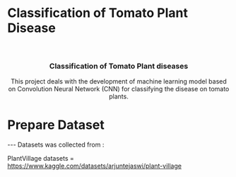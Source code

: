 # Classification of Tomato Plant Disease


<!-- PROJECT LOGO -->
<br />
<div align="center">
  <a href="https://github.com/ShubhamPawar-3333/Classification_of_tomato_plant_disease.git">
  </a>

<h3 align="center">Classification of Tomato Plant diseases</h3>

  <p align="center">
    This project deals with the development of machine learning model based on Convolution Neural Network (CNN) for classifying the disease on tomato plants.
  </p>
</div>

# Prepare Dataset

--- Datasets was collected from :

PlantVillage datasets = https://www.kaggle.com/datasets/arjuntejaswi/plant-village

#
  
